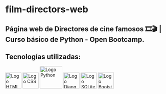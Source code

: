# film-directors-web
## Página web de Directores de cine famosos 🎞🎬 | Curso básico de Python - Open Bootcamp.

## Tecnologías utilizadas:
<img src="https://user-images.githubusercontent.com/93367648/224448140-a4a3c7d0-5c3c-44e2-ad08-7f7bdadb8b8c.svg" width="50" alt="Logo HTML"> <img src="https://user-images.githubusercontent.com/93367648/224448165-a6c1dfc9-351c-42a1-9ab2-0ab9c3f5f1e5.svg" width="50" alt="Logo CSS">
<img src="https://user-images.githubusercontent.com/93367648/224448303-76c1e717-5e15-4933-9bc5-2845730af4f4.svg" width="70" alt="Logo Python">
<img src="https://user-images.githubusercontent.com/93367648/224449321-654fa4a0-bc9a-4f48-b4b9-589e31521d88.svg" width="50" alt="Logo Django">
<img src="https://user-images.githubusercontent.com/93367648/224451839-bfcab1e8-98e7-4b95-ace6-420b799747aa.svg" width="50" alt="Logo SQLite">
<img src="https://user-images.githubusercontent.com/93367648/224451878-a68a1aa7-5d12-46bb-bf3f-c3364294ddb0.svg" width="50" alt="Logo Bootstrap">
